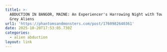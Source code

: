 ```yaml
---
title1: >-
  ABDUCTION IN BANGOR, MAINE: An Experiencer's Harrowing Night with Towering
  Grey Aliens 
url1: 'https://phantomsandmonsters.com/post/1760982640361'
date: 2025-10-20T17:53:05.730Z
categories:
  - alien abduction
layout: link
---
```


